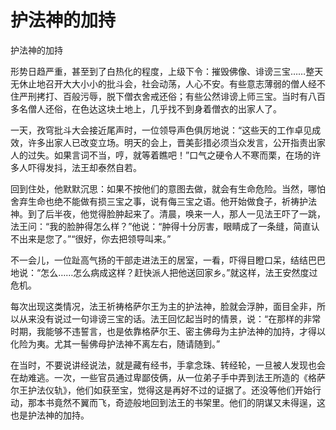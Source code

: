 # 护法神的加持

护法神的加持

形势日趋严重，甚至到了白热化的程度，上级下令：摧毁佛像、诽谤三宝……整天无休止地召开大大小小的批斗会，社会动荡，人心不安。有些意志薄弱的僧人经不住严刑拷打、百般污辱，脱下僧衣舍戒还俗；有些公然诽谤上师三宝。当时有八百多名僧人还俗，在色达这块土地上，几乎找不到身着僧衣的出家人了。

一天，孜穹批斗大会接近尾声时，一位领导声色俱厉地说：“这些天的工作卓见成效，许多出家人已改变立场。明天的会上，晋美彭措必须当众发言，公开指责出家人的过失。如果言词不当，哼，就等着瞧吧！”口气之硬令人不寒而栗，在场的许多人吓得发抖，法王却泰然自若。

回到住处，他默默沉思：如果不按他们的意图去做，就会有生命危险。当然，哪怕舍弃生命也绝不能做有损三宝之事，说有侮三宝之语。他开始做食子，祈祷护法神。到了后半夜，他觉得脸肿起来了。清晨，唤来一人，那人一见法王吓了一跳，法王问：“我的脸肿得怎么样？”他说：“肿得十分厉害，眼睛成了一条缝，简直认不出来是您了。”“很好，你去把领导叫来。”

不一会儿，一位趾高气扬的干部走进法王的居室，一看，吓得目瞪口呆，结结巴巴地说：“怎么……怎么病成这样？赶快派人把他送回家乡。”就这样，法王安然度过危机。

每次出现这类情况，法王祈祷格萨尔王为主的护法神，脸就会浮肿，面目全非，所以从来没有说过一句诽谤三宝的话。法王回忆起当时的情景，说：“在那样的非常时期，我能够不违誓言，也是依靠格萨尔王、密主佛母为主护法神的加持，才得以化险为夷。尤其一髻佛母护法神不离左右，随请随到。”

在当时，不要说讲经说法，就是藏有经书，手拿念珠、转经轮，一旦被人发现也会在劫难逃。一次，一些官员通过卑鄙伎俩，从一位弟子手中弄到法王所造的《格萨尔王护法仪轨》，他们如获至宝，觉得这是再好不过的证据了。还没等他们开始行动，那本书竟然不翼而飞，奇迹般地回到法王的书架里。他们的阴谋又未得逞，这也是护法神的加持。

